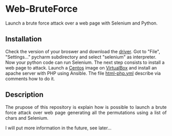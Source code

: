 <h1>Web-BruteForce</h1>
Launch a brute force attack over a web page with Selenium and Python.


<h2>Installation</h2>
<p aling="justify">Check the version of your broswer and download the <a href="https://selenium-python.readthedocs.io/installation.html#drivers">driver</a>. Got to "File", "Settings..." pycharm subdirectory and select "selenium" as interpreter. Now your python code can run Selenium. The next step consists to install a web page to attack. Launch a <a href="http://isoredirect.centos.org/centos/7/isos/x86_64/">Centos</a> image on <a href="https://www.virtualbox.org/">VirtualBox</a> and install an apache server with PHP using Ansible. The file <a href="https://github.com/MartiMarch/Ansible/blob/main/html-php.yml">html-php.yml</a> describe via comments how to do it.</p>  
<h2>Description</h2>
<p align="justify">The prupose of this repository is explain how is possible to launch a brute force attack over web page generating all the permutations using a list of chars and Selenium.<p>

I will put more information in the future, see later...
